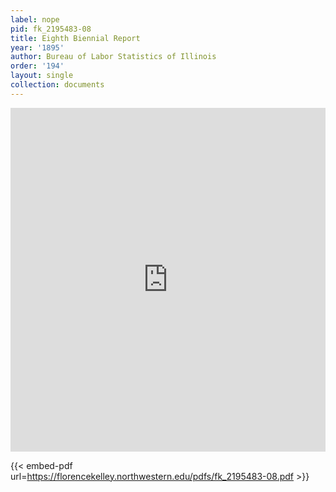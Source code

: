 ```yaml
---
label: nope
pid: fk_2195483-08
title: Eighth Biennial Report
year: '1895'
author: Bureau of Labor Statistics of Illinois
order: '194'
layout: single
collection: documents
---
```

<iframe src="https://northwestern.app.box.com/embed/s/bjk3x4giph559i0bfu7ti35ocnir8nj6?sortColumn=date&view=list" width="100%" height="550" frameborder="0" allowfullscreen webkitallowfullscreen msallowfullscreen></iframe>


{{< embed-pdf url=https://florencekelley.northwestern.edu/pdfs/fk_2195483-08.pdf >}}